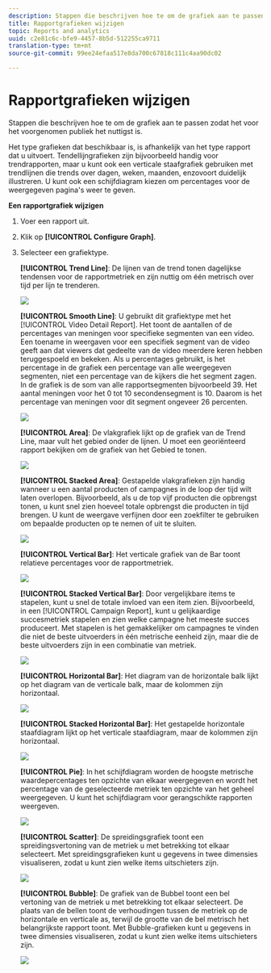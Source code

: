 ```yaml
---
description: Stappen die beschrijven hoe te om de grafiek aan te passen zodat het voor het voorgenomen publiek het nuttigst is.
title: Rapportgrafieken wijzigen
topic: Reports and analytics
uuid: c2e81c6c-bfe9-4457-8b5d-512255ca9711
translation-type: tm+mt
source-git-commit: 99ee24efaa517e8da700c67818c111c4aa90dc02

---
```



# Rapportgrafieken wijzigen

Stappen die beschrijven hoe te om de grafiek aan te passen zodat het voor het voorgenomen publiek het nuttigst is.

Het type grafieken dat beschikbaar is, is afhankelijk van het type rapport dat u uitvoert. Tendellijngrafieken zijn bijvoorbeeld handig voor trendrapporten, maar u kunt ook een verticale staafgrafiek gebruiken met trendlijnen die trends over dagen, weken, maanden, enzovoort duidelijk illustreren. U kunt ook een schijfdiagram kiezen om percentages voor de weergegeven pagina&#39;s weer te geven.

**Een rapportgrafiek wijzigen**

1. Voer een rapport uit.
1. Klik op **[!UICONTROL Configure Graph]**.
1. Selecteer een grafiektype.

   **[!UICONTROL Trend Line]**: De lijnen van de trend tonen dagelijkse tendensen voor de rapportmetriek en zijn nuttig om één metrisch over tijd per lijn te trenderen.

   ![](assets/graph_trend_line.png)

   **[!UICONTROL Smooth Line]**: U gebruikt dit grafiektype met het [!UICONTROL Video Detail Report]. Het toont de aantallen of de percentages van meningen voor specifieke segmenten van een video. Een toename in weergaven voor een specifiek segment van de video geeft aan dat viewers dat gedeelte van de video meerdere keren hebben teruggespoeld en bekeken. Als u percentages gebruikt, is het percentage in de grafiek een percentage van alle weergegeven segmenten, niet een percentage van de kijkers die het segment zagen. In de grafiek is de som van alle rapportsegmenten bijvoorbeeld 39. Het aantal meningen voor het 0 tot 10 secondensegment is 10. Daarom is het percentage van meningen voor dit segment ongeveer 26 percenten.

   ![](assets/graph_smooth_line.png)

   **[!UICONTROL Area]**: De vlakgrafiek lijkt op de grafiek van de Trend Line, maar vult het gebied onder de lijnen. U moet een georiënteerd rapport bekijken om de grafiek van het Gebied te tonen.

   ![](assets/graph_area.png)

   **[!UICONTROL Stacked Area]**: Gestapelde vlakgrafieken zijn handig wanneer u een aantal producten of campagnes in de loop der tijd wilt laten overlopen. Bijvoorbeeld, als u de top vijf producten die opbrengst tonen, u kunt snel zien hoeveel totale opbrengst die producten in tijd brengen. U kunt de weergave verfijnen door een zoekfilter te gebruiken om bepaalde producten op te nemen of uit te sluiten.

   ![](assets/graph_stacked_area.png)

   **[!UICONTROL Vertical Bar]**: Het verticale grafiek van de Bar toont relatieve percentages voor de rapportmetriek.

   ![](assets/graph_vertical_bars.png)

   **[!UICONTROL Stacked Vertical Bar]**: Door vergelijkbare items te stapelen, kunt u snel de totale invloed van een item zien. Bijvoorbeeld, in een [!UICONTROL Campaign Report], kunt u gelijkaardige succesmetriek stapelen en zien welke campagne het meeste succes produceert. Met stapelen is het gemakkelijker om campagnes te vinden die niet de beste uitvoerders in één metrische eenheid zijn, maar die de beste uitvoerders zijn in een combinatie van metriek.

   ![](assets/graph_stacked_vertical.png)

   **[!UICONTROL Horizontal Bar]**: Het diagram van de horizontale balk lijkt op het diagram van de verticale balk, maar de kolommen zijn horizontaal.

   ![](assets/graph_horizontal_bar.png)

   **[!UICONTROL Stacked Horizontal Bar]**: Het gestapelde horizontale staafdiagram lijkt op het verticale staafdiagram, maar de kolommen zijn horizontaal.

   ![](assets/graph_stacked_horizontal.png)

   **[!UICONTROL Pie]**: In het schijfdiagram worden de hoogste metrische waardepercentages ten opzichte van elkaar weergegeven en wordt het percentage van de geselecteerde metriek ten opzichte van het geheel weergegeven. U kunt het schijfdiagram voor gerangschikte rapporten weergeven.

   ![](assets/graph_pie.png)

   **[!UICONTROL Scatter]**: De spreidingsgrafiek toont een spreidingsvertoning van de metriek u met betrekking tot elkaar selecteert. Met spreidingsgrafieken kunt u gegevens in twee dimensies visualiseren, zodat u kunt zien welke items uitschieters zijn.

   ![](assets/graph_scatter.png)

   **[!UICONTROL Bubble]**: De grafiek van de Bubbel toont een bel vertoning van de metriek u met betrekking tot elkaar selecteert. De plaats van de bellen toont de verhoudingen tussen de metriek op de horizontale en verticale as, terwijl de grootte van de bel metrisch het belangrijkste rapport toont. Met Bubble-grafieken kunt u gegevens in twee dimensies visualiseren, zodat u kunt zien welke items uitschieters zijn.

   ![](assets/graph_bubble.png)

